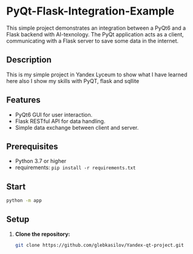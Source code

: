 # PyQt-Flask-Integration-Example

This simple project demonstrates an integration between a PyQt6 and a Flask backend with AI-texnology.  The PyQt application acts as a client, communicating with a Flask server to save some data in the internet.

## Description

This is my simple project in Yandex Lyceum to show what I have learned here also I show my skills with PyQT, flask and sqllite

## Features

* PyQt6 GUI for user interaction.
* Flask RESTful API for data handling.
* Simple data exchange between client and server.

## Prerequisites

* Python 3.7 or higher
* requirements: `pip install -r requirements.txt`

## Start
```bash
python -m app
```

## Setup

1. **Clone the repository:**

   ```bash
   git clone https://github.com/glebkasilov/Yandex-qt-project.git
   ```
